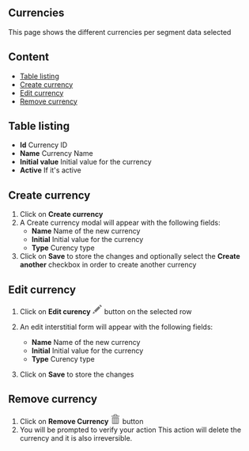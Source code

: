 ## Currencies

This page shows the different currencies per segment data selected

## Content
- [Table listing](#table-listing)
- [Create currency](#create-currency)
- [Edit currency](#edit-currency)
- [Remove currency](#remove-currency)


## Table listing

- **Id** Currency ID
- **Name** Currency Name
- **Initial value** Initial value for the currency
- **Active** If it's active

## Create currency

1. Click on **Create currency**
2. A Create currency modal will appear with the following fields:
    - **Name** Name of the new currency
    - **Initial** Initial value for the currency
    - **Type** Curency type
3. Click on **Save** to store the changes and optionally select the **Create another** checkbox in order to create another currency


## Edit currency
1. Click on **Edit curency** ![pencil](https://github.com/azerion/gamedock-sdk/raw/master/docs/console/_images/pencil.png) button on the selected row
2. An edit interstitial form will appear with the following fields:
    - **Name** Name of the new currency
    - **Initial** Initial value for the currency
    - **Type** Curency type

3. Click on **Save** to store the changes

## Remove currency
1. Click on **Remove Currency** ![trash](https://github.com/azerion/gamedock-sdk/raw/master/docs/console/_images/trash.png) button 
2. You will be prompted to verify your action
   This action will delete the currency and it is also irreversible. 
